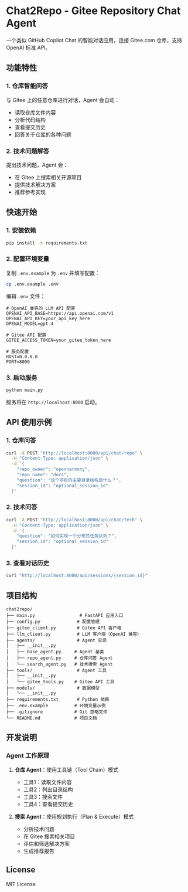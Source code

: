 # Chat2Repo - Gitee Repository Chat Agent

一个类似 GitHub Copilot Chat 的智能对话应用，连接 Gitee.com 仓库，支持 OpenAI 标准 API。

## 功能特性

### 1. 仓库智能问答
与 Gitee 上的任意仓库进行对话，Agent 会自动：
- 读取仓库文件内容
- 分析代码结构
- 查看提交历史
- 回答关于仓库的各种问题

### 2. 技术问题解答
提出技术问题，Agent 会：
- 在 Gitee 上搜索相关开源项目
- 提供技术解决方案
- 推荐参考实现

## 快速开始

### 1. 安装依赖

```bash
pip install -r requirements.txt
```

### 2. 配置环境变量

复制 `.env.example` 为 `.env` 并填写配置：

```bash
cp .env.example .env
```

编辑 `.env` 文件：

```env
# OpenAI 兼容的 LLM API 配置
OPENAI_API_BASE=https://api.openai.com/v1
OPENAI_API_KEY=your_api_key_here
OPENAI_MODEL=gpt-4

# Gitee API 配置
GITEE_ACCESS_TOKEN=your_gitee_token_here

# 服务配置
HOST=0.0.0.0
PORT=8000
```

### 3. 启动服务

```bash
python main.py
```

服务将在 `http://localhost:8000` 启动。

## API 使用示例

### 1. 仓库问答

```bash
curl -X POST "http://localhost:8000/api/chat/repo" \
  -H "Content-Type: application/json" \
  -d '{
    "repo_owner": "openharmony",
    "repo_name": "docs",
    "question": "这个项目的主要目录结构是什么？",
    "session_id": "optional_session_id"
  }'
```

### 2. 技术问答

```bash
curl -X POST "http://localhost:8000/api/chat/tech" \
  -H "Content-Type: application/json" \
  -d '{
    "question": "如何实现一个分布式任务队列？",
    "session_id": "optional_session_id"
  }'
```

### 3. 查看对话历史

```bash
curl "http://localhost:8000/api/sessions/{session_id}"
```

## 项目结构

```
chat2repo/
├── main.py                 # FastAPI 应用入口
├── config.py              # 配置管理
├── gitee_client.py        # Gitee API 客户端
├── llm_client.py          # LLM 客户端（OpenAI 兼容）
├── agents/                # Agent 实现
│   ├── __init__.py
│   ├── base_agent.py     # Agent 基类
│   ├── repo_agent.py     # 仓库问答 Agent
│   └── search_agent.py   # 技术搜索 Agent
├── tools/                 # Agent 工具
│   ├── __init__.py
│   └── gitee_tools.py    # Gitee API 工具
├── models/                # 数据模型
│   └── __init__.py
├── requirements.txt       # Python 依赖
├── .env.example          # 环境变量示例
├── .gitignore            # Git 忽略文件
└── README.md             # 项目文档
```

## 开发说明

### Agent 工作原理

1. **仓库 Agent**：使用工具链（Tool Chain）模式
   - 工具1：读取文件内容
   - 工具2：列出目录结构
   - 工具3：搜索文件
   - 工具4：查看提交历史

2. **搜索 Agent**：使用规划执行（Plan & Execute）模式
   - 分析技术问题
   - 在 Gitee 搜索相关项目
   - 评估和筛选解决方案
   - 生成推荐报告

## License

MIT License
